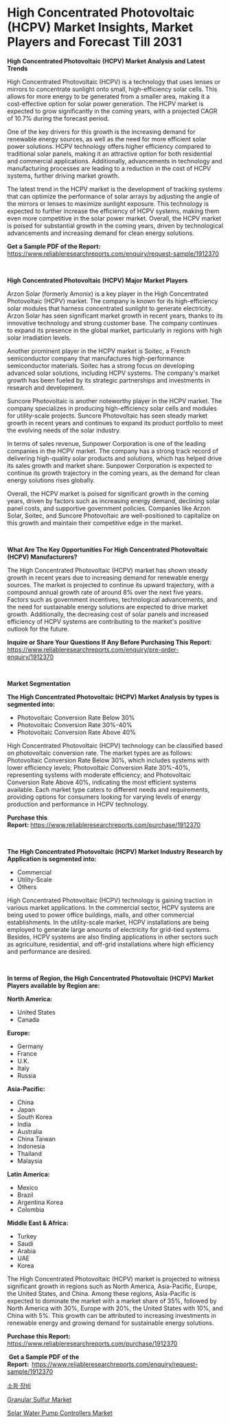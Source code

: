 <p><h1>High Concentrated Photovoltaic (HCPV) Market Insights, Market Players and Forecast Till 2031</h1></p><p><strong>High Concentrated Photovoltaic (HCPV) Market Analysis and Latest Trends</strong></p>
<p><p>High Concentrated Photovoltaic (HCPV) is a technology that uses lenses or mirrors to concentrate sunlight onto small, high-efficiency solar cells. This allows for more energy to be generated from a smaller area, making it a cost-effective option for solar power generation. The HCPV market is expected to grow significantly in the coming years, with a projected CAGR of 10.7% during the forecast period.</p><p>One of the key drivers for this growth is the increasing demand for renewable energy sources, as well as the need for more efficient solar power solutions. HCPV technology offers higher efficiency compared to traditional solar panels, making it an attractive option for both residential and commercial applications. Additionally, advancements in technology and manufacturing processes are leading to a reduction in the cost of HCPV systems, further driving market growth.</p><p>The latest trend in the HCPV market is the development of tracking systems that can optimize the performance of solar arrays by adjusting the angle of the mirrors or lenses to maximize sunlight exposure. This technology is expected to further increase the efficiency of HCPV systems, making them even more competitive in the solar power market. Overall, the HCPV market is poised for substantial growth in the coming years, driven by technological advancements and increasing demand for clean energy solutions.</p></p>
<p><strong>Get a Sample PDF of the Report:&nbsp;</strong> <a href="https://www.reliableresearchreports.com/enquiry/request-sample/1912370">https://www.reliableresearchreports.com/enquiry/request-sample/1912370</a></p>
<p>&nbsp;</p>
<p><strong>High Concentrated Photovoltaic (HCPV) Major Market Players</strong></p>
<p><p>Arzon Solar (formerly Amonix) is a key player in the High Concentrated Photovoltaic (HCPV) market. The company is known for its high-efficiency solar modules that harness concentrated sunlight to generate electricity. Arzon Solar has seen significant market growth in recent years, thanks to its innovative technology and strong customer base. The company continues to expand its presence in the global market, particularly in regions with high solar irradiation levels.</p><p>Another prominent player in the HCPV market is Soitec, a French semiconductor company that manufactures high-performance semiconductor materials. Soitec has a strong focus on developing advanced solar solutions, including HCPV systems. The company's market growth has been fueled by its strategic partnerships and investments in research and development.</p><p>Suncore Photovoltaic is another noteworthy player in the HCPV market. The company specializes in producing high-efficiency solar cells and modules for utility-scale projects. Suncore Photovoltaic has seen steady market growth in recent years and continues to expand its product portfolio to meet the evolving needs of the solar industry.</p><p>In terms of sales revenue, Sunpower Corporation is one of the leading companies in the HCPV market. The company has a strong track record of delivering high-quality solar products and solutions, which has helped drive its sales growth and market share. Sunpower Corporation is expected to continue its growth trajectory in the coming years, as the demand for clean energy solutions rises globally.</p><p>Overall, the HCPV market is poised for significant growth in the coming years, driven by factors such as increasing energy demand, declining solar panel costs, and supportive government policies. Companies like Arzon Solar, Soitec, and Suncore Photovoltaic are well-positioned to capitalize on this growth and maintain their competitive edge in the market.</p></p>
<p>&nbsp;</p>
<p><strong>What Are The Key Opportunities For High Concentrated Photovoltaic (HCPV) Manufacturers?</strong></p>
<p><p>The High Concentrated Photovoltaic (HCPV) market has shown steady growth in recent years due to increasing demand for renewable energy sources. The market is projected to continue its upward trajectory, with a compound annual growth rate of around 8% over the next five years. Factors such as government incentives, technological advancements, and the need for sustainable energy solutions are expected to drive market growth. Additionally, the decreasing cost of solar panels and increased efficiency of HCPV systems are contributing to the market's positive outlook for the future.</p></p>
<p><strong>Inquire or Share Your Questions If Any Before Purchasing This Report:</strong> <a href="https://www.reliableresearchreports.com/enquiry/pre-order-enquiry/1912370">https://www.reliableresearchreports.com/enquiry/pre-order-enquiry/1912370</a></p>
<p>&nbsp;</p>
<p><strong>Market Segmentation</strong></p>
<p><strong>The High Concentrated Photovoltaic (HCPV) Market Analysis by types is segmented into:</strong></p>
<p><ul><li>Photovoltaic Conversion Rate Below 30%</li><li>Photovoltaic Conversion Rate 30%-40%</li><li>Photovoltaic Conversion Rate Above 40%</li></ul></p>
<p><p>High Concentrated Photovoltaic (HCPV) technology can be classified based on photovoltaic conversion rate. The market types are as follows: Photovoltaic Conversion Rate Below 30%, which includes systems with lower efficiency levels; Photovoltaic Conversion Rate 30%-40%, representing systems with moderate efficiency; and Photovoltaic Conversion Rate Above 40%, indicating the most efficient systems available. Each market type caters to different needs and requirements, providing options for consumers looking for varying levels of energy production and performance in HCPV technology.</p></p>
<p><strong>Purchase this Report:&nbsp;</strong><a href="https://www.reliableresearchreports.com/purchase/1912370">https://www.reliableresearchreports.com/purchase/1912370</a></p>
<p>&nbsp;</p>
<p><strong>The High Concentrated Photovoltaic (HCPV) Market Industry Research by Application is segmented into:</strong></p>
<p><ul><li>Commercial</li><li>Utility-Scale</li><li>Others</li></ul></p>
<p><p>High Concentrated Photovoltaic (HCPV) technology is gaining traction in various market applications. In the commercial sector, HCPV systems are being used to power office buildings, malls, and other commercial establishments. In the utility-scale market, HCPV installations are being employed to generate large amounts of electricity for grid-tied systems. Besides, HCPV systems are also finding applications in other sectors such as agriculture, residential, and off-grid installations where high efficiency and performance are desired.</p></p>
<p>&nbsp;</p>
<p><strong>In terms of Region, the High Concentrated Photovoltaic (HCPV) Market Players available by Region are:</strong></p>
<p>
    <p> <strong> North America: </strong>
        <ul>
            <li>United States</li>
            <li>Canada</li>
        </ul>
        </p> 
    <p> <strong> Europe: </strong>
        <ul>
            <li>Germany</li>
            <li>France</li>
            <li>U.K.</li>
            <li>Italy</li>
            <li>Russia</li>
        </ul>
        </p> 
    <p> <strong> Asia-Pacific: </strong>
        <ul>
            <li>China</li>
            <li>Japan</li>
            <li>South Korea</li>
            <li>India</li>
            <li>Australia</li>
            <li>China Taiwan</li>
            <li>Indonesia</li>
            <li>Thailand</li>
            <li>Malaysia</li>
        </ul>
        </p> 
    <p> <strong> Latin America: </strong>
        <ul>
            <li>Mexico</li>
            <li>Brazil</li>
            <li>Argentina Korea</li>
            <li>Colombia</li>
        </ul>
        </p> 
    <p> <strong> Middle East & Africa: </strong>
        <ul>
            <li>Turkey</li>
            <li>Saudi</li>
            <li>Arabia</li>
            <li>UAE</li>
            <li>Korea</li>
        </ul>
    </p>
    </p>
<p><p>The High Concentrated Photovoltaic (HCPV) market is projected to witness significant growth in regions such as North America, Asia-Pacific, Europe, the United States, and China. Among these regions, Asia-Pacific is expected to dominate the market with a market share of 35%, followed by North America with 30%, Europe with 20%, the United States with 10%, and China with 5%. This growth can be attributed to increasing investments in renewable energy and growing demand for sustainable energy solutions.</p></p>
<p><strong>Purchase this Report: </strong><a href="https://www.reliableresearchreports.com/purchase/1912370">https://www.reliableresearchreports.com/purchase/1912370</a></p>
<p>&nbsp;<strong>Get a Sample PDF of the Report:&nbsp;&nbsp;</strong><a href="https://www.reliableresearchreports.com/enquiry/request-sample/1912370">https://www.reliableresearchreports.com/enquiry/request-sample/1912370</a></p>
<p><strong></strong></p>
<p><p><a href="https://medium.com/@travisohan56562023/%EC%86%8C%ED%99%94-%EC%9E%A5%EB%B9%84-%EC%8B%9C%EC%9E%A5-%EA%B2%BD%EC%9F%81-%EB%B6%84%EC%84%9D-%EC%8B%9C%EC%9E%A5-%EB%8F%99%ED%96%A5-%EB%B0%8F-2031%EB%85%84%EA%B9%8C%EC%A7%80%EC%9D%98-%EC%98%88%EC%B8%A1-67284c18384b">소화 장비</a></p><p><a href="https://copper-carbon-84f.notion.site/Global-Granular-Sulfur-Market-Size-and-Market-Trends-Insights-and-Projections-from-2024-to-2031-e579ab48fab34e65bd58ffc8a1f82a32">Granular Sulfur Market</a></p><p><a href="https://github.com/AKSHATREPORTPRIME/Market-Research-Report-List-4/blob/main/solar-water-pump-controllers-market.md">Solar Water Pump Controllers Market</a></p></p>